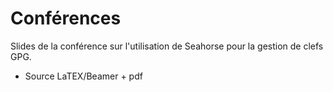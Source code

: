 Conférences
===========

Slides de la conférence sur l'utilisation de Seahorse pour la gestion de clefs GPG.
- Source LaTEX/Beamer + pdf

